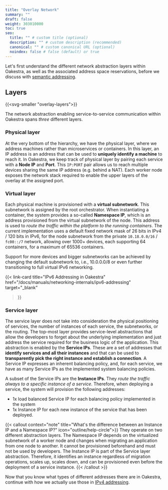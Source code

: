 ```yaml
---
title: "Overlay Network"
summary: ""
draft: false
weight: 303010000
toc: true
seo:
  title: "" # custom title (optional)
  description: "" # custom description (recommended)
  canonical: "" # custom canonical URL (optional)
  noindex: false # false (default) or true
---
```


Let's first understand the different network abstraction layers within Oakestra, as well as the associated address space
reservations, before we discuss with [semantic addressing](../load-balancing/).

## Layers

{{<svg-smaller "overlay-layers">}}

The network abstraction enabling service-to-service communication within Oakestra spans *three* different layers.

### Physical layer
At the very bottom of the hierarchy, we have the physical layer, where we address machines rather than microservices
or containers.
In this layer, an IP address is an address that can be used to **uniquely identify a machine** to reach it. In Oakestra,
we keep track of physical layer by pairing each service with a **Node IP** and **Port**. This `IP:PORT` pair allows us to
reach multiple devices sharing the same IP address (e.g. behind a NAT).
Each worker node exposes the network stack required to enable the upper layers of the overlay at the assigned port.

### Virtual layer

Each physical machine is provisioned with a **virtual subnetwork**. This subnetwork is assigned by the root orchestrator.
When instantiating a container, the system provides a so-called **Namespace IP**, which is an address provisioned from
the virtual subnetwork of the node. This address is used to *route the traffic within the platform to the running
containers*. The current implementation uses a default fixed network mask of 26 bits in IPv4 / 120 bits in IPv6,
for the node subnetwork from the private `10.18.0.0/16` / `fc00::/7` network, allowing over 1000+ devices,
each supporting 64 containers, for a maximum of 65536 containers.

Support for more devices and bigger subnetworks can be achieved by
changing the default subnetwork to, i.e., 10.0.0.0/8 or even further transitioning to full virtual IPv6 networking.

{{< link-card
  title="IPv6 Addressing in Oakestra"
  href="/docs/manuals/networking-internals/ipv6-addressing"
  target="_blank"
>}}

### Service layer

The service layer does not take into consideration the physical positioning of services, the number of instances of
each service, the subnetworks, or the routing. The top-most layer provides service-level abstractions that allow the developers to forget
about the underlying implementation and just address the service required for the business logic of the application.
This abstraction is enabled by the **Service IPs**. These are a set of addresses that **identify services and all their
instances** and that can be used to **transparently pick the right instance and establish a connection**. A Service IP
expresses an inherent balancing policy, and, for each service, we have as many Service IPs as the implemented system
balancing policies.

A subset of the Service IPs are the **Instance IPs**. They *route the traffic always to a specific instance of
a service*. Therefore, when deploying a service, the system will provision the following addresses:

* 1x load balanced Service IP for each balancing policy implemented in the system
* 1x Instance IP for each new instance of the service that has been deployed.

{{< callout context="note" title="What's the difference between an Instance IP and a Namespace IP?" icon="outline/help-circle">}}
They operate on two different abstraction layers. The Namespace IP depends on the virtualized subnetwork
of a worker node and changes when migrating an application from one node to another. It cannot be provisioned
beforehand and must not be used by developers. The Instance IP is part of the Service layer abstraction.
Therefore, it identifies an instance regardless of migration operations, scales up, scales down, and can be
provisioned even before the deployment of a service instance.
{{< /callout >}}

Now that you know what types of different addresses there are in Oakestra, continue with how we actually use those 
in [IPv4 addressing](../ipv4-addressing/).

